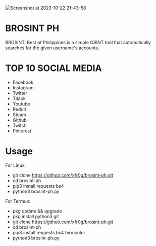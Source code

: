 ![Screenshot at 2023-10-22 21-43-58](https://github.com/semiiixyz/brosint-ph/assets/125569648/b911ce36-ee8b-4033-ae88-b69fb74e115e)

# BROSINT PH
BROSINT: Best of Philippines is a simple OSINT tool that automatically searches for the given username's accounts.

# TOP 10 SOCIAL MEDIA
* Facebook
* Instagram
* Twitter
* Tiktok
* Youtube
* Reddit
* Steam
* Github
* Twitch
* Pinterest

# Usage
For Linux:
* git clone https://github.com/xfr0g/brosint-ph.git
* cd brosint-ph
* pip3 install requests bs4
* python3 brosint-ph.py

For Termux:
* pkg update && upgrade
* pkg install python3 git
* git clone https://github.com/xfr0g/brosint-ph.git
* cd brosint-ph
* pip3 install requests bs4 termcolor
* python3 brosint-ph.py
